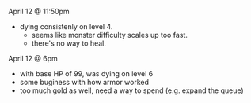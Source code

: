 April 12 @ 11:50pm

- dying consistenly on level 4.
  - seems like monster difficulty scales up too fast.
  - there's no way to heal.

April 12 @ 6pm

- with base HP of 99, was dying on level 6
- some buginess with how armor worked
- too much gold as well, need a way to spend (e.g. expand the queue)
